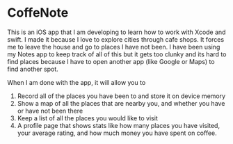 # CoffeNote 

This is an iOS app that I am developing to learn how to work with Xcode and swift. I made it because I love to explore cities through cafe shops. It forces me to leave the house and go to places I have not been. I have been using my Notes app to keep track of all of this but it gets too clunky and its hard to find places because I have to open another app (like Google or Maps) to find another spot. 


When I am done with the app, it will allow you to 
1. Record all of the places you have been to and store it on device memory 
2. Show a map of all the places that are nearby you, and whether you have or have not been there 
3. Keep a list of all the places you would like to visit 
4. A profile page that shows stats like how many places you have visited, your average rating, and how much money you have spent on coffee. 

